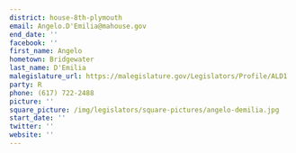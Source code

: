 ```yaml
---
district: house-8th-plymouth
email: Angelo.D'Emilia@mahouse.gov
end_date: ''
facebook: ''
first_name: Angelo
hometown: Bridgewater
last_name: D'Emilia
malegislature_url: https://malegislature.gov/Legislators/Profile/ALD1
party: R
phone: (617) 722-2488
picture: ''
square_picture: /img/legislators/square-pictures/angelo-demilia.jpg
start_date: ''
twitter: ''
website: ''
---
```

